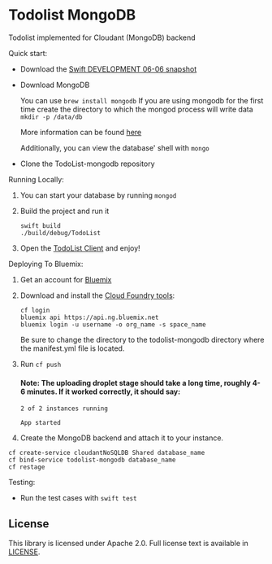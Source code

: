 # Todolist MongoDB

Todolist implemented for Cloudant (MongoDB) backend

Quick start:

- Download the [Swift DEVELOPMENT 06-06 snapshot](https://swift.org/download/#snapshots)
- Download MongoDB

  You can use `brew install mongodb` If you are using mongodb for the first time create the directory to which the mongod process will write data
  `mkdir -p /data/db`

  More information can be found [here](https://docs.mongodb.com/manual/tutorial/install-mongodb-on-os-x/)

  Additionally, you can view the database' shell with `mongo`

- Clone the TodoList-mongodb repository


Running Locally:

1. You can start your database by running `mongod`

2. Build the project and run it
    ```
    swift build
    ./build/debug/TodoList
    ```
3. Open the [TodoList Client](http://www.todobackend.com/client/index.html?http://localhost:8090) and enjoy!

Deploying To Bluemix:

1. Get an account for [Bluemix](https://new-console.ng.bluemix.net/?direct=classic)

2. Download and install the [Cloud Foundry tools](https://new-console.ng.bluemix.net/docs/starters/install_cli.html):

    ```
    cf login
    bluemix api https://api.ng.bluemix.net
    bluemix login -u username -o org_name -s space_name
    ```

    Be sure to change the directory to the todolist-mongodb directory where the manifest.yml file is located.

3. Run `cf push`

    #### Note: The uploading droplet stage should take a long time, roughly 4-6 minutes. If it worked correctly, it should say:

    ```
    2 of 2 instances running

    App started
    ```

4. Create the MongoDB backend and attach it to your instance.

```
cf create-service cloudantNoSQLDB Shared database_name
cf bind-service todolist-mongodb database_name
cf restage
```

Testing:

- Run the test cases with `swift test`

## License

This library is licensed under Apache 2.0. Full license text is available in [LICENSE](LICENSE).
